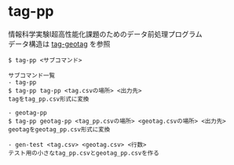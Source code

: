 # tag-pp
情報科学実験I超高性能化課題のためのデータ前処理プログラム  
データ構造は [tag-geotag](https://github.com/equal-l2/tag-geotag) を参照   

    $ tag-pp <サブコマンド>

    サブコマンド一覧
    - tag-pp
    $ tag-pp tag-pp <tag.csvの場所> <出力先>
    tagをtag_pp.csv形式に変換

    - geotag-pp
    $ tag-pp geotag-pp <tag_pp.csvの場所> <geotag.csvの場所> <出力先>
    geotagをgeotag_pp.csv形式に変換

    - gen-test <tag.csv> <geotag.csv> <行数>
    テスト用の小さなtag_pp.csvとgeotag_pp.csvを作る
